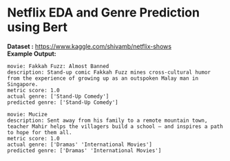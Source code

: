 # Netflix EDA and Genre Prediction using Bert

**Dataset :** https://www.kaggle.com/shivamb/netflix-shows  
**Example Output:**
```
movie: Fakkah Fuzz: Almost Banned
description: Stand-up comic Fakkah Fuzz mines cross-cultural humor from the experience of growing up as an outspoken Malay man in Singapore.
metric score: 1.0
actual genre: ['Stand-Up Comedy']
predicted genre: ['Stand-Up Comedy']

movie: Mucize
description: Sent away from his family to a remote mountain town, teacher Mahir helps the villagers build a school – and inspires a path to hope for them all.
metric score: 1.0
actual genre: ['Dramas' 'International Movies']
predicted genre: ['Dramas' 'International Movies']
```
